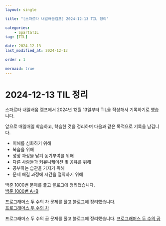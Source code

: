 ```yaml
---
layout: single

title: "[스파르타 내일배움캠프] 2024-12-13 TIL 정리"

categories:
    - SpartaTIL
tag: [TIL]

date: 2024-12-13
last_modified_at: 2024-12-13

order : 1

mermaid: true
---
```


# 2024-12-13 TIL 정리

스파르타 내일배움 캠프에서 2024년 12월 13일부터 TIL을 작성해서 기록하기로 했습니다.

앞으로 매일매일 학습하고, 학습한 것을 정리하며 다음과 같은 목적으로 기록을 남깁니다.

+ 이해를 심화하기 위해
+ 복습을 위해
+ 성장 과정을 남겨 동기부여를 위해
+ 다른 사람들과 커뮤니케이션 및 공유를 위해
+ 공부하는 습관을 가지기 위해
+ 문제 해결 과정에 시간을 절약하기 위해

백준 1000번 문제를 풀고 블로그에 정리했습니다.  
[백준 1000번 A+B](https://seonbab.github.io/baekjoon/%EB%B0%B1%EC%A4%80-1000/)

프로그래머스 두 수의 차 문제를 풀고 블로그에 정리했습니다.  
[프로그래머스 두 수의 차](https://seonbab.github.io/programmers/%ED%94%84%EB%A1%9C%EA%B7%B8%EB%9E%98%EB%A8%B8%EC%8A%A4-%EB%91%90_%EC%88%98%EC%9D%98_%EC%B0%A8/)

프로그래머스 두 수의 곱 문제를 풀고 블로그에 정리했습니다.
[프로그래머스 두 수의 곱](https://seonbab.github.io/programmers/%ED%94%84%EB%A1%9C%EA%B7%B8%EB%9E%98%EB%A8%B8%EC%8A%A4-%EB%91%90_%EC%88%98%EC%9D%98_%EA%B3%B1/)